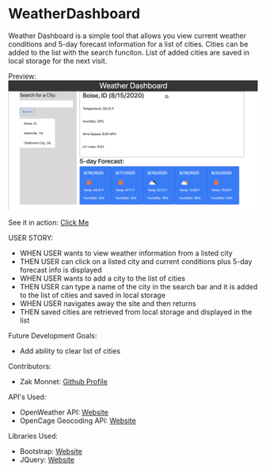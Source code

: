 # WeatherDashboard

Weather Dashboard is a simple tool that allows you view current weather conditions and 5-day forecast information for a list of cities. Cities can be added to the list with the search funciton. List of added cities are saved in local storage for the next visit.

Preview:
![Preview of application](./assets/preview.png)

See it in action:
[Click Me](https://outoftune266.github.io/06-Weather-Dashboard/)

USER STORY:
- WHEN USER wants to view weather information from a listed city
- THEN USER can click on a listed city and current conditions plus 5-day forecast info is displayed
- WHEN USER wants to add a city to the list of cities
- THEN USER can type a name of the city in the search bar and it is added to the list of cities and saved in local storage
- WHEN USER navigates away the site and then returns
- THEN saved cities are retrieved from local storage and displayed in the list

Future Development Goals:
- Add ability to clear list of cities

Contributors:
- Zak Monnet:   [Github Profile](https://github.com/outoftune266)

API's Used:
- OpenWeather API: [Website](https://openweathermap.org/api)
- OpenCage Geocoding API:   [Website](https://opencagedata.com/api)

Libraries Used:
- Bootstrap:   [Website](https://getbootstrap.com/)
- JQuery: [Website](https://materializecss.com/)
